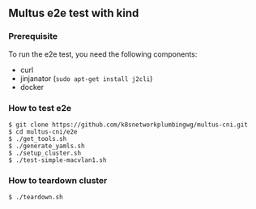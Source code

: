 ## Multus e2e test with kind

### Prerequisite

To run the e2e test, you need the following components:

- curl
- jinjanator (`sudo apt-get install j2cli`)
- docker

### How to test e2e

```
$ git clone https://github.com/k8snetworkplumbingwg/multus-cni.git
$ cd multus-cni/e2e
$ ./get_tools.sh
$ ./generate_yamls.sh
$ ./setup_cluster.sh
$ ./test-simple-macvlan1.sh
```

### How to teardown cluster

```
$ ./teardown.sh
```

